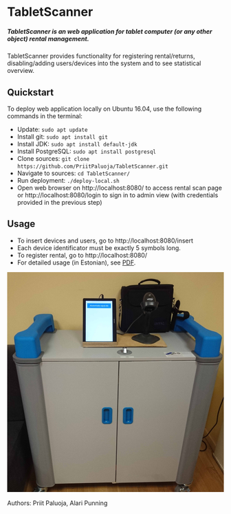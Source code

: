 # TabletScanner

##### TabletScanner is an web application for tablet computer (or any other object) rental management.
 
TabletScanner provides functionality for registering rental/returns, disabling/adding users/devices into the system and to see statistical overview.

## Quickstart
To deploy web application locally on Ubuntu 16.04, use the following commands in the terminal:
* Update: `sudo apt update`
* Install git: `sudo apt install git`
* Install JDK: `sudo apt install default-jdk`
* Install PostgreSQL: `sudo apt install postgresql`
* Clone sources: `git clone https://github.com/PriitPaluoja/TabletScanner.git`
* Navigate to sources: `cd TabletScanner/`
* Run deployment: `./deploy-local.sh`
* Open web browser on http://localhost:8080/ to access rental scan page or http://localhost:8080/login to sign in to admin view (with credentials provided in the previous step)
## Usage
* To insert devices and users, go to http://localhost:8080/insert 
* Each device identificator must be exactly 5 symbols long.
* To register rental, go to http://localhost:8080/
* For detailed usage (in Estonian), see [PDF](https://github.com/PriitPaluoja/TabletScanner/blob/master/Seadmete_laenutamine_ja_tagastamine.pdf).


![example](https://github.com/PriitPaluoja/TabletScanner/blob/master/usage.jpg)

Authors: Priit Paluoja, Alari Punning